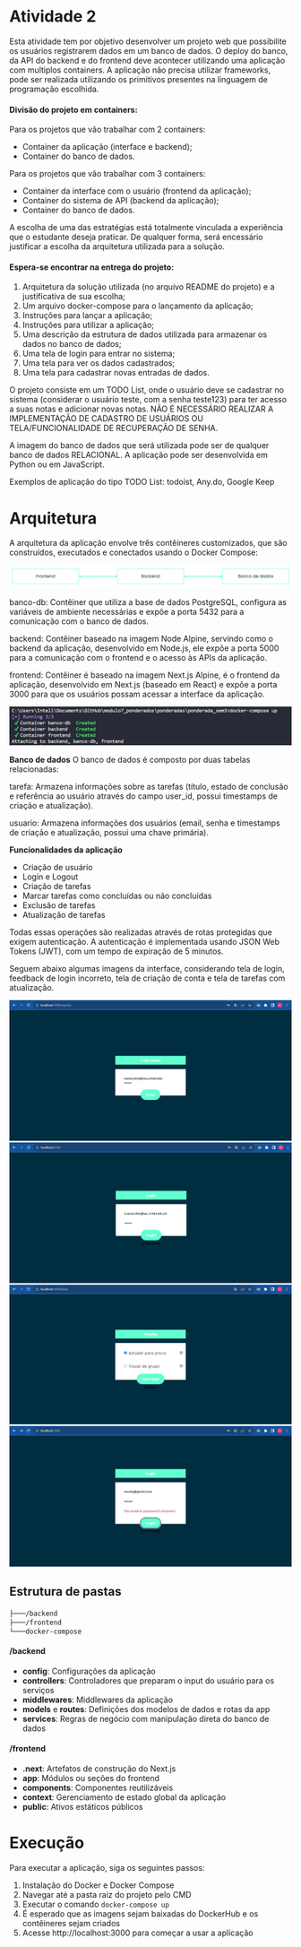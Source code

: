 # Atividade 2

Esta atividade tem por objetivo desenvolver um projeto web que possibilite os usuários registrarem dados em um banco de dados. O deploy do banco, da API do backend e do frontend deve acontecer utilizando uma aplicação com multiplos containers. A aplicação não precisa utilizar frameworks, pode ser realizada utilizando os primitivos presentes na linguagem de programação escolhida.

#### Divisão do projeto em containers:
Para os projetos que vão trabalhar com 2 containers:
- Container da aplicação (interface e backend);
- Container do banco de dados.

Para os projetos que vão trabalhar com 3 containers:
- Container da interface com o usuário (frontend da aplicação);
- Container do sistema de API (backend da aplicação);
- Container do banco de dados.

A escolha de uma das estratégias está totalmente vinculada a experiência que o estudante deseja praticar. De qualquer forma, será encessário justificar a escolha da arquitetura utilizada para a solução. 

#### Espera-se encontrar na entrega do projeto:
1. Arquitetura da solução utilizada (no arquivo README do projeto) e a justificativa de sua escolha;
2. Um arquivo docker-compose para o lançamento da aplicação;
3. Instruções para lançar a aplicação;
4. Instruções para utilizar a aplicação;
5. Uma descrição da estrutura de dados utilizada para armazenar os dados no banco de dados;
6. Uma tela de login para entrar no sistema;
7. Uma tela para ver os dados cadastrados;
8. Uma tela para cadastrar novas entradas de dados.

O projeto consiste em um TODO List, onde o usuário deve se cadastrar no sistema (considerar o usuário teste, com a senha teste123) para ter acesso a suas notas e adicionar novas notas. NÃO É NECESSÁRIO REALIZAR A IMPLEMENTAÇÃO DE CADASTRO DE USUÁRIOS OU TELA/FUNCIONALIDADE DE RECUPERAÇÃO DE SENHA.

A imagem do banco de dados que será utilizada pode ser de qualquer banco de dados RELACIONAL. A aplicação pode ser desenvolvida em Python ou em JavaScript.

Exemplos de aplicação do tipo TODO List: todoist, Any.do, Google Keep

# Arquitetura
A arquitetura da aplicação envolve três contêineres customizados, que são construídos, executados e conectados usando o Docker Compose:

<img src='arquitetura-sem3.png'>

banco-db: Contêiner que utiliza a base de dados PostgreSQL, configura as variáveis de ambiente necessárias e expõe a porta 5432 para a comunicação com o banco de dados.

backend: Contêiner baseado na imagem Node Alpine, servindo como o backend da aplicação, desenvolvido em Node.js, ele expõe a porta 5000 para a comunicação com o frontend e o acesso às APIs da aplicação.

frontend: Contêiner é baseado na imagem Next.js Alpine, é o frontend da aplicação, desenvolvido em Next.js (baseado em React) e expõe a porta 3000 para que os usuários possam acessar a interface da aplicação.

<img src='docker-compose-up-sem3.png'>

**Banco de dados**
O banco de dados é composto por duas tabelas relacionadas:

tarefa: Armazena informações sobre as tarefas (título, estado de conclusão e referência ao usuário através do campo user_id, possui timestamps de criação e atualização).

usuario: Armazena informações dos usuários (email, senha e timestamps de criação e atualização, possui uma chave primária).

**Funcionalidades da aplicação**
- Criação de usuário
- Login e Logout
- Criação de tarefas
- Marcar tarefas como concluídas ou não concluídas
- Exclusão de tarefas
- Atualização de tarefas

Todas essas operações são realizadas através de rotas protegidas que exigem autenticação. A autenticação é implementada usando JSON Web Tokens (JWT), com um tempo de expiração de 5 minutos.

Seguem abaixo algumas imagens da interface, considerando tela de login, feedback de login incorreto, tela de criação de conta e tela de tarefas com atualização.

<img src='imagem1.png'>
<img src='imagem2.png'>
<img src='imagem3.png'>
<img src='imagem4.png'>

## Estrutura de pastas

```
├───/backend
├───/frontend 
└───docker-compose
```
#### /backend
- **config**: Configurações da aplicação
- **controllers**: Controladores que preparam o input do usuário para os serviços
- **middlewares**: Middlewares da aplicação
- **models** e **routes**: Definições dos modelos de dados e rotas da app
- **services**: Regras de negócio com manipulação direta do banco de dados

#### /frontend
- **.next**: Artefatos de construção do Next.js
- **app**: Módulos ou seções do frontend
- **components**: Componentes reutilizáveis
- **context**: Gerenciamento de estado global da aplicação
- **public**: Ativos estáticos públicos

# Execução
Para executar a aplicação, siga os seguintes passos:
1. Instalação do Docker e Docker Compose
2. Navegar até a pasta raiz do projeto pelo CMD
3. Executar o comando `docker-compose up`
4. É esperado que as imagens sejam baixadas do DockerHub e os contêineres sejam criados
5. Acesse http://localhost:3000 para começar a usar a aplicação
